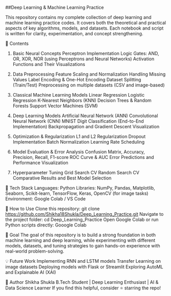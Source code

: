 ##Deep Learning & Machine Learning Practice

This repository contains my complete collection of deep learning and machine learning practice codes. It covers both the theoretical and practical aspects of key algorithms, models, and datasets. Each notebook and script is written for clarity, experimentation, and concept strengthening.

📘 Contents
1. Basic Neural Concepts
Perceptron Implementation
Logic Gates: AND, OR, XOR, NOR (using Perceptrons and Neural Networks)
Activation Functions and Their Visualizations

2. Data Preprocessing
Feature Scaling and Normalization
Handling Missing Values
Label Encoding & One-Hot Encoding
Dataset Splitting (Train/Test)
Preprocessing on multiple datasets (CSV and image-based)

3. Classical Machine Learning Models
Linear Regression
Logistic Regression
K-Nearest Neighbors (KNN)
Decision Trees & Random Forests
Support Vector Machines (SVM)

4. Deep Learning Models
Artificial Neural Network (ANN)
Convolutional Neural Network (CNN)
MNIST Digit Classification (End-to-End Implementation)
Backpropagation and Gradient Descent Visualization

5. Optimization & Regularization
L1 and L2 Regularization
Dropout Implementation
Batch Normalization
Learning Rate Scheduling

6. Model Evaluation & Error Analysis
Confusion Matrix, Accuracy, Precision, Recall, F1-score
ROC Curve & AUC
Error Predictions and Performance Visualization

7. Hyperparameter Tuning
Grid Search CV
Random Search CV
Comparative Results and Best Model Selection




🧠 Tech Stack
Languages: Python
Libraries: NumPy, Pandas, Matplotlib, Seaborn, Scikit-learn, TensorFlow, Keras, OpenCV (for image tasks)
Environment: Google Colab / VS Code 




🚀 How to Use
Clone this repository:
git clone https://github.com/Shikha18Shukla/Deep_Learning_Practice.git
Navigate to the project folder:
cd Deep_Learning_Practice
Open Google Colab or run Python scripts directly:
Gooogle Colab




🎯 Goal
The goal of this repository is to build a strong foundation in both machine learning and deep learning, while experimenting with different models, datasets, and tuning strategies to gain hands-on experience with real-world problem-solving.




💡 Future Work
Implementing RNN and LSTM models
Transfer Learning on image datasets
Deploying models with Flask or Streamlit
Exploring AutoML and Explainable AI (XAI)



🧾 Author
Shikha Shukla
B.Tech Student | Deep Learning Enthusiast | AI & Data Science Learner
If you find this helpful, consider ⭐ starring the repo!
